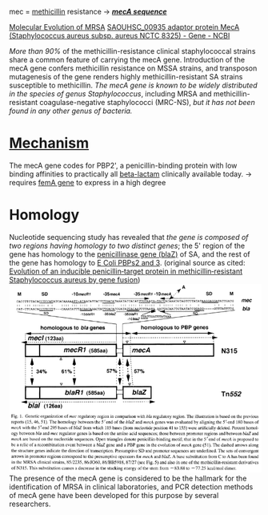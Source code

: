 mec = [methicillin](../../Antibiotics/methicillin.md) resistance
-> ***[mecA sequence](../DNA%20sequences/mecA%20sequence.md)***

[Molecular Evolution of MRSA](https://onlinelibrary.wiley.com/doi/epdf/10.1111/j.1348-0421.1995.tb02239.x)
[SAOUHSC\_00935 adaptor protein MecA (Staphylococcus aureus subsp. aureus NCTC 8325) - Gene - NCBI](https://www.ncbi.nlm.nih.gov/gene/3920764)

*More than 90%* of the methicillin-resistance clinical staphylococcal strains share a common feature of carrying the mecA gene.
Introduction of the mecA gene confers methicillin resistance on MSSA strains, and transposon mutagenesis of the gene renders highly methicillin-resistant SA strains susceptible to methicillin.
*The mecA gene is known to be widely distributed in the species of genus Staphylococcus*, including MRSA and methicillin-resistant coagulase-negative staphylococci (MRC-NS), *but it has not been found in any other genus of bacteria.*

# [Mechanism](../Methicillin%20resistance%20mechanisms.md)
The mecA gene codes for PBP2', a penicillin-binding protein with low binding affinities to practically all [beta-lactam](../../Antibiotics/beta-lactam.md) clinically available today.
-> requires [femA gene](femA%20gene.md) to express in a high degree

# Homology
Nucleotide sequencing study has revealed that *the gene is composed of two regions having homology to two distinct genes*; the 5' region of the gene has homology to the [penicillinase gene (blaZ)](../DNA%20sequences/mecA%20sequence%20comparison%20(bla).md) of SA, and the rest of the gene has homology to [E Coli PBPs2 and 3](../DNA%20sequences/mecA%20sequence%20comparison%20(PBP2).md).
(original source as cited: [Evolution of an inducible penicillin‐target protein in methicillin‐resistant Staphylococcus aureus by gene fusion](https://febs.onlinelibrary.wiley.com/doi/epdf/10.1016/0014-5793%2887%2980373-3))
![mecA homology](../attachments/Pasted%20image%2020230723234418.png)
The presence of the mecA gene is considered to be the hallmark for the identification of MRSA in clinical laboratories, and PCR detection methods of mecA gene have been developed for this purpose by several researchers.